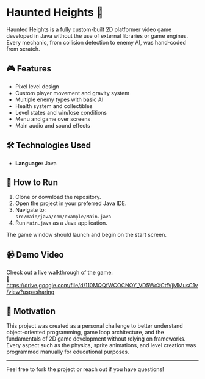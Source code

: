# Haunted Heights 👻

Haunted Heights is a fully custom-built 2D platformer video game developed in Java without the use of external libraries or game engines. Every mechanic, from collision detection to enemy AI, was hand-coded from scratch.

## 🎮 Features

- Pixel level design
- Custom player movement and gravity system
- Multiple enemy types with basic AI
- Health system and collectibles
- Level states and win/lose conditions
- Menu and game over screens
- Main audio and sound effects

## 🛠️ Technologies Used

- **Language:** Java

## 🚀 How to Run

1. Clone or download the repository.
2. Open the project in your preferred Java IDE.
3. Navigate to:  
   `src/main/java/com/example/Main.java`
4. Run `Main.java` as a Java application.

The game window should launch and begin on the start screen.

## 📹 Demo Video

Check out a live walkthrough of the game:  
🔗 https://drive.google.com/file/d/110MQQfWCOCNOY_VD5WcXCtfVjMMusC1v/view?usp=sharing

## 🧠 Motivation

This project was created as a personal challenge to better understand object-oriented programming, game loop architecture, and the fundamentals of 2D game development without relying on frameworks. Every aspect such as the physics, sprite animations, and level creation was programmed manually for educational purposes.

---

Feel free to fork the project or reach out if you have questions!


